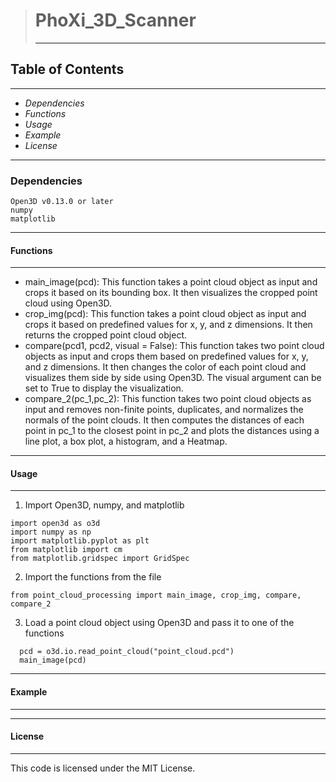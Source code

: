 > # **PhoXi_3D_Scanner**
>
> ---
## Table of Contents
---
* *Dependencies*
* *Functions*
* *Usage*
* *Example*
* *License*
---
### **Dependencies**
```
Open3D v0.13.0 or later
numpy
matplotlib
```
---
#### **Functions**
---
- main_image(pcd): This function takes a point cloud object as input and crops it based on its bounding box. It then visualizes the cropped point cloud using Open3D.
- crop_img(pcd): This function takes a point cloud object as input and crops it based on predefined values for x, y, and z dimensions. It then returns the cropped point cloud object.
- compare(pcd1, pcd2, visual = False): This function takes two point cloud objects as input and crops them based on predefined values for x, y, and z dimensions. It then changes the color of each point cloud and visualizes them side by side using Open3D. The visual argument can be set to True to display the visualization.
- compare_2(pc_1,pc_2): This function takes two point cloud objects as input and removes non-finite points, duplicates, and normalizes the normals of the point clouds. It then computes the distances of each point in pc_1 to the closest point in pc_2 and plots the distances using a line plot, a box plot, a histogram, and a Heatmap.
---
#### **Usage**
---
1. Import Open3D, numpy, and matplotlib
  ```
 import open3d as o3d
 import numpy as np
 import matplotlib.pyplot as plt
 from matplotlib import cm
 from matplotlib.gridspec import GridSpec 
  ```
2. Import the functions from the file
  ```
 from point_cloud_processing import main_image, crop_img, compare, compare_2
  ```
3. Load a point cloud object using Open3D and pass it to one of the functions
  ```
    pcd = o3d.io.read_point_cloud("point_cloud.pcd")
    main_image(pcd)

  ```
---
#### **Example**
---


---
#### License
---
This code is licensed under the MIT License.

